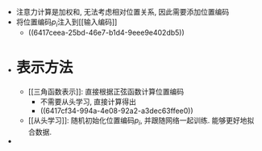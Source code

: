 - 注意力计算是加权和, 无法考虑相对位置关系, 因此需要添加位置编码
- 将位置编码$p_i$注入到[[输入编码]]
	- ((6417ceea-25bd-46e7-b1d4-9eee9e402db5))
- # 表示方法
	- [[三角函数表示]]: 直接根据正弦函数计算位置编码
		- 不需要从头学习, 直接计算得出
		- ((6417cf34-994a-4e08-92a2-a3dec63ffee0))
	- [[从头学习]]: 随机初始化位置编码$p_i$, 并跟随网络一起训练. 能够更好地拟合数据.
-
